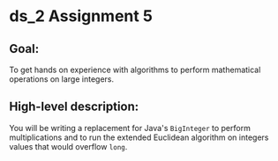 # ds_2 Assignment 5


## Goal:
To get hands on experience with algorithms to perform mathematical operations
on large integers.


## High-level description:
You will be writing a replacement for Java's `BigInteger` to perform
multiplications and to run the extended Euclidean algorithm on integers values
that would overflow `long`.